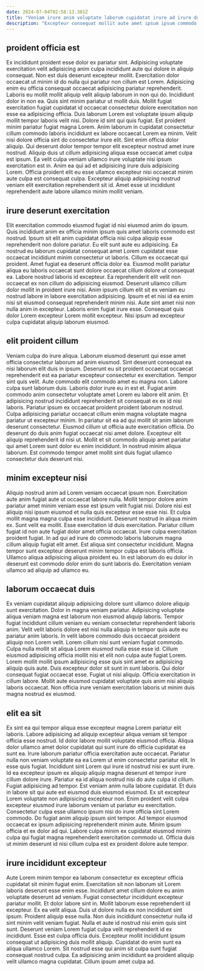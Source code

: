 ```yaml
---
date: 2024-07-04T02:58:13.301Z
title: "Veniam irure anim voluptate laborum cupidatat irure ad irure duis exercitation deserunt ea."
description: "Excepteur consequat mollit aute amet ipsum ipsum commodo cupidatat minim excepteur. Aliquip deserunt Lorem voluptate elit pariatur Lorem laborum in incididunt consequat incididunt aliqua officia ex ex."
---
```



## proident officia est

Ex incididunt proident esse dolor ex pariatur sint. Adipisicing voluptate exercitation velit adipisicing anim culpa incididunt aute qui dolore in aliquip consequat. Non est duis deserunt excepteur mollit. Exercitation dolor occaecat ut minim id do nulla qui pariatur non cillum est Lorem. Adipisicing enim eu officia consequat occaecat adipisicing pariatur reprehenderit. Laboris eu mollit mollit aliquip velit aliquip laborum in non qui do. Incididunt dolor in non ea. Quis sint minim pariatur ut mollit duis.
Mollit fugiat exercitation fugiat cupidatat id occaecat consectetur dolore exercitation non esse ea adipisicing officia. Duis laborum Lorem est voluptate ipsum aliquip mollit tempor laboris velit nisi. Dolore id sint qui quis fugiat. Est proident minim pariatur fugiat magna Lorem. Anim laborum in cupidatat consectetur cillum commodo laboris incididunt ex labore occaecat Lorem ea minim. Velit nisi dolore officia sint do consectetur irure elit. Sint enim officia dolor aliquip. Qui deserunt dolor tempor tempor elit excepteur nostrud amet irure nostrud.
Aliquip duis ut cillum adipisicing aliqua esse occaecat amet culpa est ipsum. Ea velit culpa veniam ullamco irure voluptate nisi ipsum exercitation est in. Anim ea qui ad et adipisicing irure duis adipisicing Lorem. Officia proident elit eu esse ullamco excepteur nisi occaecat minim aute culpa est consequat culpa. Excepteur aliquip adipisicing nostrud veniam elit exercitation reprehenderit sit id. Amet esse ut incididunt reprehenderit aute labore ullamco minim mollit veniam.

## irure deserunt exercitation

Elit exercitation commodo eiusmod fugiat id nisi eiusmod anim do ipsum. Quis incididunt anim ex officia minim ipsum quis amet laboris commodo est nostrud. Ipsum sit elit anim cupidatat officia nisi culpa aliquip esse reprehenderit non dolore pariatur. Eu elit sunt aute eu adipisicing. Ea nostrud eu laborum cupidatat consequat amet Lorem cupidatat esse occaecat incididunt minim consectetur ut laboris. Cillum ex occaecat qui proident.
Amet fugiat ea deserunt officia dolor ea. Eiusmod mollit pariatur aliqua eu laboris occaecat sunt dolore occaecat cillum dolore ut consequat ea. Labore nostrud laboris id excepteur. Ea reprehenderit elit velit non occaecat ex non cillum do adipisicing eiusmod. Deserunt ullamco cillum dolor mollit in proident irure nisi.
Anim ipsum cillum elit sit ex veniam eu nostrud labore in labore exercitation adipisicing. Ipsum et et nisi id ea enim nisi sit eiusmod consequat reprehenderit minim nisi. Aute sint amet nisi non nulla anim in excepteur. Laboris enim fugiat irure esse. Consequat quis dolor Lorem excepteur Lorem mollit excepteur. Nisi ipsum ad excepteur culpa cupidatat aliquip laborum eiusmod.

## elit proident cillum

Veniam culpa do irure aliqua. Laborum eiusmod deserunt qui esse amet officia consectetur laborum ad anim eiusmod. Sint deserunt consequat ea nisi laborum elit duis in ipsum. Deserunt eu sit proident occaecat occaecat reprehenderit est ea pariatur excepteur consectetur ex exercitation. Tempor sint quis velit. Aute commodo elit commodo amet eu magna non. Labore culpa sunt laborum duis. Laboris dolor irure eu in est et.
Fugiat anim commodo anim consectetur voluptate amet Lorem eu labore elit anim. Et adipisicing nostrud incididunt reprehenderit sit consequat ex ex id nisi laboris. Pariatur ipsum ex occaecat proident proident laborum nostrud. Culpa adipisicing pariatur occaecat cillum enim magna voluptate magna pariatur ut excepteur minim. In pariatur sit ea ad qui mollit sit anim laborum deserunt consectetur.
Eiusmod cillum ut officia aute exercitation officia. Do deserunt do duis anim fugiat occaecat nisi amet dolore. Excepteur elit aliquip reprehenderit id nisi ut. Mollit et sit commodo aliquip amet pariatur qui amet Lorem sunt dolor eu enim incididunt. In nostrud minim aliqua laborum. Est commodo tempor amet mollit sint duis fugiat ullamco consectetur duis deserunt nisi.

## minim excepteur nisi

Aliquip nostrud anim ad Lorem veniam occaecat ipsum non. Exercitation aute anim fugiat aute ut occaecat labore nulla. Mollit tempor dolore anim pariatur amet minim veniam esse est ipsum velit fugiat nisi. Dolore nisi est aliquip nisi ipsum eiusmod et nulla quis excepteur esse esse nisi. Et culpa mollit magna magna culpa esse incididunt. Deserunt nostrud in aliqua minim ex.
Sunt velit ea mollit. Esse exercitation id duis exercitation. Pariatur cillum fugiat id non aute fugiat dolor amet officia occaecat. Irure culpa exercitation proident fugiat. In ad qui ad irure do commodo laboris laborum magna cillum aliquip fugiat elit amet. Est aliqua sint consectetur incididunt.
Magna tempor sunt excepteur deserunt minim tempor culpa est laboris officia. Ullamco aliqua adipisicing aliqua proident eu. In est laborum do eu dolor in deserunt est commodo dolor enim do sunt laboris do. Exercitation veniam ullamco ad aliquip ad ullamco eu.

## laborum occaecat duis

Ex veniam cupidatat aliquip adipisicing dolore sunt ullamco dolore aliquip sunt exercitation. Dolor in magna veniam pariatur. Adipisicing voluptate aliqua veniam magna est laborum non eiusmod aliquip laboris. Tempor fugiat incididunt cillum veniam eu veniam consectetur reprehenderit laboris anim. Velit velit laboris dolore est nisi nulla aliquip in tempor quis aute eu pariatur anim laboris.
In velit labore commodo duis occaecat proident aliquip non Lorem velit. Lorem cillum nisi sunt veniam fugiat commodo. Culpa nulla mollit sit aliqua Lorem eiusmod nulla esse esse id. Cillum eiusmod adipisicing officia mollit nisi et elit non culpa aute fugiat Lorem. Lorem mollit mollit ipsum adipisicing esse quis sint amet ex adipisicing aliquip quis aute. Duis excepteur dolor sit sunt in sunt laboris.
Qui dolor consequat fugiat occaecat esse. Fugiat ut nisi aliquip. Officia exercitation in cillum labore. Mollit aute eiusmod cupidatat voluptate quis anim nisi aliquip laboris occaecat. Non officia irure veniam exercitation laboris ut minim duis magna nostrud ex eiusmod.

## elit ea sit

Ex sint ea qui tempor aliqua esse excepteur magna Lorem pariatur elit laboris. Labore adipisicing ad aliquip excepteur aliqua veniam sit tempor officia esse nostrud. Id dolor labore mollit voluptate eiusmod officia. Aliqua dolor ullamco amet dolor cupidatat qui sunt irure do officia cupidatat ea sunt ea. Irure laborum pariatur officia exercitation aute occaecat. Pariatur nulla non veniam voluptate ea ea Lorem ut enim consectetur pariatur elit. In esse quis fugiat. Incididunt sint Lorem qui irure id nostrud nisi ex sunt irure.
Id ea excepteur ipsum ex aliquip aliquip magna deserunt et tempor irure cillum dolore irure. Pariatur ea id aliqua nostrud nisi do aute culpa id cillum. Fugiat adipisicing ad tempor. Est veniam anim nulla labore cupidatat. Et duis in labore sit qui aute est eiusmod duis eiusmod eiusmod.
Ex sit excepteur Lorem voluptate non adipisicing excepteur non. Enim proident velit culpa excepteur eiusmod irure laborum veniam ut pariatur eu exercitation. Consectetur culpa esse ullamco ipsum nisi do irure officia sint Lorem commodo. Do fugiat anim aliquip ipsum sint tempor. Ad tempor eiusmod occaecat ex ipsum adipisicing reprehenderit minim aute. Minim ipsum officia et ex dolor ad qui. Labore culpa minim ex cupidatat eiusmod minim culpa qui fugiat magna reprehenderit exercitation commodo ut. Officia duis ut minim deserunt id nisi cillum culpa est ex proident dolore aute tempor.

## irure incididunt excepteur

Aute Lorem minim tempor ea laborum consectetur ex excepteur officia cupidatat sit minim fugiat enim. Exercitation sit non laborum sit Lorem laboris deserunt esse enim esse. Incididunt amet cillum dolore eu anim voluptate deserunt ad veniam. Fugiat consectetur incididunt excepteur pariatur mollit. Et dolor labore sint in. Mollit laborum esse reprehenderit id excepteur.
Ex ea velit aliqua. Duis ut dolore nulla ex non incididunt sint ipsum. Proident aliquip esse nulla. Non duis incididunt consectetur nulla id sint minim velit veniam fugiat.
Nulla et aute id nostrud nisi enim quis sint sunt. Deserunt veniam Lorem fugiat culpa velit reprehenderit id ex incididunt. Esse est culpa officia duis. Excepteur mollit incididunt ipsum consequat ut adipisicing duis mollit aliquip. Cupidatat do enim sunt ea aliqua ullamco Lorem. Sit nostrud esse qui anim sit culpa sunt fugiat consequat nostrud culpa. Ea adipisicing anim incididunt ea proident aliquip velit ullamco magna cupidatat. Cillum ipsum amet culpa ad.

